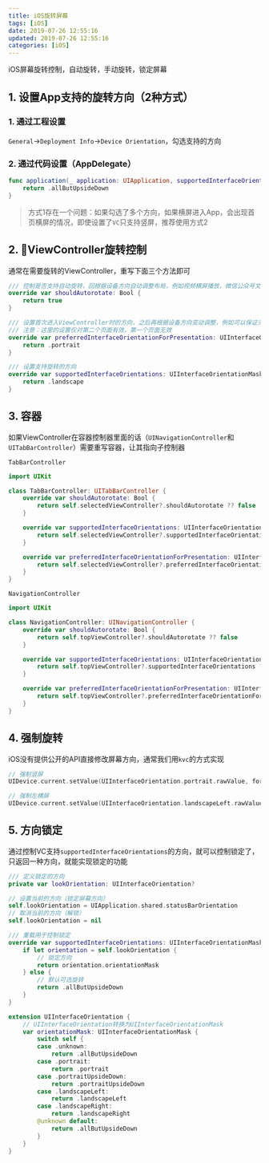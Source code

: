 ```yaml
---
title: iOS旋转屏幕
tags: [iOS]
date: 2019-07-26 12:55:16
updated: 2019-07-26 12:55:16
categories: [iOS]
---
```


iOS屏幕旋转控制，自动旋转，手动旋转，锁定屏幕

<!-- more -->

## 1. 设置App支持的旋转方向（2种方式）

### 1. 通过工程设置

`General`->`Deployment Info`->`Device Orientation`，勾选支持的方向

### 2. 通过代码设置（AppDelegate）

```swift
func application(_ application: UIApplication, supportedInterfaceOrientationsFor window: UIWindow?) -> UIInterfaceOrientationMask {
    return .allButUpsideDown
}
```

> 方式1存在一个问题：如果勾选了多个方向，如果横屏进入App，会出现首页横屏的情况，即使设置了`VC`只支持竖屏，推荐使用方式2

## 2. ViewController旋转控制

通常在需要旋转的ViewController，重写下面三个方法即可

```swift
/// 控制是否支持自动旋转，回根据设备方向自动调整布局，例如视频横屏播放，微信公众号文章横屏阅读等
override var shouldAutorotate: Bool {
    return true
}

/// 设置首次进入ViewController时的方向，之后再根据设备方向变动调整，例如可以保证无论设备是否横屏，首次进入一个ViewController的时候为竖屏
/// 注意：这里的设置仅对第二个页面有效，第一个页面无效
override var preferredInterfaceOrientationForPresentation: UIInterfaceOrientation {
    return .portrait
}

/// 设置支持旋转的方向
override var supportedInterfaceOrientations: UIInterfaceOrientationMask {
    return .landscape
}
```

## 3. 容器

如果ViewController在容器控制器里面的话（`UINavigationController`和`UITabBarController`）需要重写容器，让其指向子控制器

`TabBarController`

```swift
import UIKit

class TabBarController: UITabBarController {
    override var shouldAutorotate: Bool {
        return self.selectedViewController?.shouldAutorotate ?? false
    }

    override var supportedInterfaceOrientations: UIInterfaceOrientationMask {
        return self.selectedViewController?.supportedInterfaceOrientations ?? UIInterfaceOrientationMask.portrait
    }

    override var preferredInterfaceOrientationForPresentation: UIInterfaceOrientation {
        return self.selectedViewController?.preferredInterfaceOrientationForPresentation ?? .portrait
    }
}
```

`NavigationController`

```swift
import UIKit

class NavigationController: UINavigationController {
    override var shouldAutorotate: Bool {
        return self.topViewController?.shouldAutorotate ?? false
    }

    override var supportedInterfaceOrientations: UIInterfaceOrientationMask {
        return self.topViewController?.supportedInterfaceOrientations ?? UIInterfaceOrientationMask.portrait
    }

    override var preferredInterfaceOrientationForPresentation: UIInterfaceOrientation {
        return self.topViewController?.preferredInterfaceOrientationForPresentation ?? .portrait
    }
}
```

## 4. 强制旋转

iOS没有提供公开的API直接修改屏幕方向，通常我们用`kvc`的方式实现

```swift
// 强制竖屏
UIDevice.current.setValue(UIInterfaceOrientation.portrait.rawValue, forKey: "orientation")

// 强制左横屏
UIDevice.current.setValue(UIInterfaceOrientation.landscapeLeft.rawValue, forKey: "orientation")
```

## 5. 方向锁定

通过控制VC支持`supportedInterfaceOrientations`的方向，就可以控制锁定了，只返回一种方向，就能实现锁定的功能

```swift
/// 定义锁定的方向
private var lookOrientation: UIInterfaceOrientation?

// 设置当前的方向（锁定屏幕方向）
self.lookOrientation = UIApplication.shared.statusBarOrientation
// 取消当前的方向（解锁）
self.lookOrientation = nil

/// 重载用于控制锁定
override var supportedInterfaceOrientations: UIInterfaceOrientationMask {
    if let orientation = self.lookOrientation {
        // 锁定方向
        return orientation.orientationMask
    } else {
        // 默认可选旋转
        return .allButUpsideDown
    }
}

extension UIInterfaceOrientation {
    // UIInterfaceOrientation转换为UIInterfaceOrientationMask
    var orientationMask: UIInterfaceOrientationMask {
        switch self {
        case .unknown:
            return .allButUpsideDown
        case .portrait:
            return .portrait
        case .portraitUpsideDown:
            return .portraitUpsideDown
        case .landscapeLeft:
            return .landscapeLeft
        case .landscapeRight:
            return .landscapeRight
        @unknown default:
            return .allButUpsideDown
        }
    }
}
```
